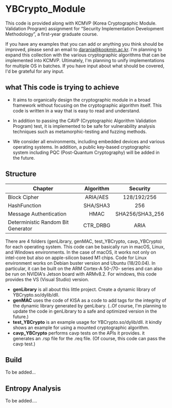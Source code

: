 # YBCrypto_Module

This code is provided along with KCMVP (Korea Cryptographic Module. Validation Program) assignment for “Security Implementation Development Methodology”, a first-year graduate course.

If you have any examples that you can add or anything you think should be improved, please send an email to <darania@kookmin.ac.kr>. I'm planning to expand this collection with the various cryptographic algorithms that can be implemented into KCMVP. Ultimately, I'm planning to unify implementations for multiple OS in batches. If you have input about what should be covered, I'd be grateful for any input.

## what This code is trying to achieve

- It aims to organically design the cryptographic module in a broad framework without focusing on the cryptographic algorithm itself. This code is written in a way that is easy to read and understand.

- In addition to passing the CAVP (Cryptographic Algorithm Validation Program) test, it is implemented to be safe for vulnerability analysis techniques such as metamorphic-testing and fuzzing methods.

- We consider all environments, including embedded devices and various operating systems. In addition, a public key-based cryptographic system including PQC (Post-Quantum Cryptography) will be added in the future.


## Structure

|Chapter|Algorithm|Security|
|-----|:---:|:---:|
|Block Cipher|ARIA/AES|128/192/256|
|HashFunction|SHA/SHA3|256|
|Message Authentication |HMAC|SHA256/SHA3_256|
|Deterministic Random Bit Generator |CTR_DRBG|ARIA|

There are 4 folders (genLibrary, genMAC, test_YBCrypto, cavp_YBCrypto) for each operating system. This code can be basically run in macOS, Linux, and Windows environments. In the case of macOS, it works not only on intel-core but also on apple-silicon based M1 chips. Code for Linux environment works on Debian buster version and Ubuntu (18/20.04). In particular, it can be built on the ARM Cortex-A 50-/70- series and can also be run on NVIDIA's Jetson board with ARMv8.2. For windows, this code provides the VS (Visual Studio) version.

- **genLibrary** is all about this little project. Create a dynamic library of YBCrypto.so/dylib/dll.
- **genMAC** uses the code of KISA as a code to add tags for the integrity of the dynamic library generated by genLibary. (..Of course, I'm planning to update the code in genLibrary to a safe and optimized version in the future.)
- **test_YBCrypto** is an example usage for YBCrypto.so/dylib/dll. it kindly shows an example for using a mounted cryptographic algorithm.
- **cavp_YBCrypto** performs cavp tests on the APIs it provides. it generates an .rsp file for the .req file. (Of course, this code can pass the cavp test.)

## Build
  To be added...
  
## Entropy Analysis
  To be added....
  
